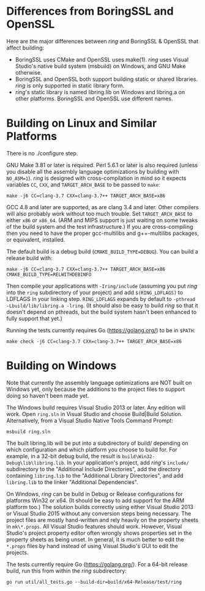 Differences from BoringSSL and OpenSSL
======================================

Here are the major differences between *ring* and BoringSSL & OpenSSL that
affect building:

* BoringSSL uses CMake and OpenSSL uses make(1). *ring* uses Visual Studio's
  native build system (msbuild) on Windows, and GNU Make otherwise.
* BoringSSL and OpenSSL both support building static or shared libraries.
  *ring* is only supported in static library form.
* *ring*'s static library is named libring.lib on Windows and libring.a on
  other platforms. BoringSSL and OpenSSL use different names.



Building on Linux and Similar Platforms
=======================================

There is no ./configure step.

GNU Make 3.81 or later is required. Perl 5.6.1 or later is also required
(unless you disable all the assembly language optimizations by building
with ```NO_ASM=1```). *ring* is designed with cross-compilation in mind so it
expects variables ```CC```, ```CXX```, and ```TARGET_ARCH_BASE``` to be passed
to ```make```:

    make -j6 CC=clang-3.7 CXX=clang-3.7++ TARGET_ARCH_BASE=x86

GCC 4.8 and later are supported, as are clang 3.4 and later. Other compilers
will also probably work without too much trouble. Set ```TARGET_ARCH_BASE``` to
either ```x86``` or ```x86_64```. (ARM and MIPS support is just waiting on some
tweaks of the build system and the test infrastructure.) If you are
cross-compiling then you need to have the proper gcc-multilibs and
g++-multilibs packages, or equivalent, installed.

The default build is a debug build (```CMAKE_BUILD_TYPE=DEBUG```). You can
build a release build with:

    make -j6 CC=clang-3.7 CXX=clang-3.7++ TARGET_ARCH_BASE=x86 CMAKE_BUILD_TYPE=RELWITHDEBINFO

Then compile your applications with ```-Iring/include``` (assuming you put *ring*
into the ```ring``` subdirectory of your project) and add ```$(RING_LDFLAGS)```
to LDFLAGS in your linking step. ```RING_LDFLAGS``` expands by default
to ```-pthread -Lbuild/lib/libring.a -lring```. (It should also be easy to
build *ring* so that it doesn't depend on pthreads, but the build system hasn't
been enhanced to fully support that yet.)

Running the tests currently requires Go (https://golang.org/) to be in ```$PATH```:

    make check -j6 CC=clang-3.7 CXX=clang-3.7++ TARGET_ARCH_BASE=x86



Building on Windows
===================

Note that currently the assembly language optimizations are NOT built on
Windows yet, only because the additions to the project files to support doing
so haven't been made yet.

The Windows build requires Visual Studio 2013 or later. Any edition will work.
Open ```ring.sln``` in Visual Studio and choose Build|Build Solution.
Alternatively, from a Visual Studio Native Tools Command Prompt:

    msbuild ring.sln

The built libring.lib will be put into a subdirectory of build/ depending on
which configuration and which platform you choose to build for. For example,
in a 32-bit debug build, the result is ```build\Win32-Debug\lib\libring.lib```.
In your application's project, add *ring*'s ```include/``` subdirectory to the
"Additional Include Directories", add the directory containing ```libring.lib```
to the "Additional Library Directories", and add ```libring.lib``` to the
linker "Additional Dependencies".

On Windows, *ring* can be build in Debug or Release configurations for
platforms Win32 or x64. (It should be easy to add support for the ARM platform
too.) The solution builds correctly using either Visual Studio 2013 or Visual
Studio 2015 without any conversion steps being necessary. The project files are
mostly hand-written and rely heavily on the property sheets in ```mk\*.props```.
All Visual Studio features should work. However, Visual Studio's project property
editor often wrongly shows properties set in the property sheets as being
unset. In general, it is much better to edit the ```*.props``` files by hand
instead of using Visual Studio's GUI to edit the projects.

The tests currently require Go (https://golang.org/). For a 64-bit release
build, run this from within the *ring* subdirectory:

    go run util/all_tests.go --build-dir=build/x64-Release/test/ring
